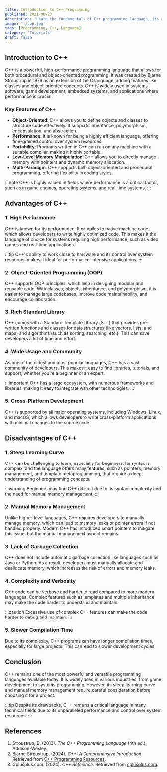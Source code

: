 ```yaml
---
title: Introduction to C++ Programming
published: 2021-08-23
description: 'Learn the fundamentals of C++ programming language, its advantages and drawbacks.'
image: './cpp.jpg'
tags: [Programming, C++, Language]
category: 'Tutorials'
draft: false
---
```


## Introduction to C++

C++ is a powerful, high-performance programming language that allows for both procedural and object-oriented programming. It was created by Bjarne Stroustrup in 1979 as an extension of the C language, adding features like classes and object-oriented concepts. C++ is widely used in systems software, game development, embedded systems, and applications where performance is crucial.

### Key Features of C++

- **Object-Oriented**: C++ allows you to define objects and classes to structure code effectively. It supports inheritance, polymorphism, encapsulation, and abstraction.
- **Performance**: It is known for being a highly efficient language, offering fine-grained control over system resources.
- **Portability**: Programs written in C++ can run on any machine with a suitable compiler, making it highly portable.
- **Low-Level Memory Manipulation**: C++ allows you to directly manage memory with pointers and dynamic memory allocation.
- **Multi-Paradigm**: C++ supports both object-oriented and procedural programming, offering flexibility in coding styles.

:::note
C++ is highly valued in fields where performance is a critical factor, such as in game engines, operating systems, and real-time systems.
:::

## Advantages of C++

### 1. High Performance

C++ is known for its performance. It compiles to native machine code, which allows developers to write highly optimized code. This makes it the language of choice for systems requiring high performance, such as video games and real-time applications.

:::tip
C++'s ability to work close to hardware and its control over system resources makes it ideal for performance-intensive applications.
:::

### 2. Object-Oriented Programming (OOP)

C++ supports OOP principles, which help in designing modular and reusable code. With classes, objects, inheritance, and polymorphism, it is easier to manage large codebases, improve code maintainability, and encourage collaboration.

### 3. Rich Standard Library

C++ comes with a Standard Template Library (STL) that provides pre-written functions and classes for data structures (like vectors, lists, and maps) and algorithms (such as sorting, searching, etc.). This can save developers a lot of time and effort.

### 4. Wide Usage and Community

As one of the oldest and most popular languages, C++ has a vast community of developers. This makes it easy to find libraries, tutorials, and support, whether you’re a beginner or an expert.

:::important
C++ has a large ecosystem, with numerous frameworks and libraries, making it easy to integrate with other technologies.
:::

### 5. Cross-Platform Development

C++ is supported by all major operating systems, including Windows, Linux, and macOS, which allows developers to write cross-platform applications with minimal changes to the source code.

## Disadvantages of C++

### 1. Steep Learning Curve

C++ can be challenging to learn, especially for beginners. Its syntax is complex, and the language offers many features, such as pointers, memory management, and template metaprogramming, that require a deep understanding of programming concepts.

:::warning
Beginners may find C++ difficult due to its syntax complexity and the need for manual memory management.
:::

### 2. Manual Memory Management

Unlike higher-level languages, C++ requires developers to manually manage memory, which can lead to memory leaks or pointer errors if not handled properly. Modern C++ has introduced smart pointers to mitigate this issue, but the manual management aspect remains.

### 3. Lack of Garbage Collection

C++ does not include automatic garbage collection like languages such as Java or Python. As a result, developers must manually allocate and deallocate memory, which increases the risk of errors and memory leaks.

### 4. Complexity and Verbosity

C++ code can be verbose and harder to read compared to more modern languages. Complex features such as templates and multiple inheritance may make the code harder to understand and maintain.

:::caution
Excessive use of complex C++ features can make the code harder to debug and maintain.
:::

### 5. Slower Compilation Time

Due to its complexity, C++ programs can have longer compilation times, especially for large projects. This can lead to slower development cycles.

## Conclusion

C++ remains one of the most powerful and versatile programming languages available today. It is widely used in various industries, from game development to systems programming. However, its steep learning curve and manual memory management require careful consideration before choosing it for a project.

:::tip
Despite its drawbacks, C++ remains a critical language in many technical fields due to its unparalleled performance and control over system resources.
:::

## References

1. Stroustrup, B. (2013). *The C++ Programming Language* (4th ed.). Addison-Wesley.
2. Bjarne Stroustrup. (2024). *C++: A Comprehensive Introduction*. Retrieved from [C++ Programming Resources](https://www.stroustrup.com/).
3. Cplusplus.com. (2024). *C++ Reference*. Retrieved from [cplusplus.com](http://www.cplusplus.com/).

